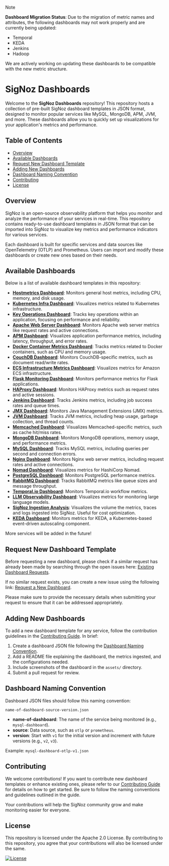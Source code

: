 > [!Note]
> **Dashboard Migration Status**: Due to the migration of metric names and attributes, the following dashboards may not work properly and are currently being updated:
> - Temporal
> - KEDA
> - Jenkins
> - Hadoop
>
> We are actively working on updating these dashboards to be compatible with the new metric structure.

# SigNoz Dashboards

Welcome to the **SigNoz Dashboards** repository! This repository hosts a collection of pre-built SigNoz dashboard templates in JSON format, designed to monitor popular services like MySQL, MongoDB, APM, JVM, and more. These dashboards allow you to quickly set up visualizations for your application's metrics and performance.

## Table of Contents

- [Overview](#overview)
- [Available Dashboards](#available-dashboards)
- [Request New Dashboard Template](#request-new-dashboard-template)
- [Adding New Dashboards](#adding-new-dashboards)
- [Dashboard Naming Convention](#dashboard-naming-convention)
- [Contributing](#contributing)
- [License](#license)

## Overview

SigNoz is an open-source observability platform that helps you monitor and analyze the performance of your services in real-time. This repository contains ready-to-use dashboard templates in JSON format that can be imported into SigNoz to visualize key metrics and performance indicators for various services.

Each dashboard is built for specific services and data sources like OpenTelemetry (OTLP) and Prometheus. Users can import and modify these dashboards or create new ones based on their needs.

## Available Dashboards

Below is a list of available dashboard templates in this repository:

- [**Hostmetrics Dashboard**](https://github.com/SigNoz/dashboards/tree/main/hostmetrics): Monitors general host metrics, including CPU, memory, and disk usage.
- [**Kubernetes Infra Dashboard**](https://github.com/SigNoz/dashboards/tree/main/k8s-infra-metrics): Visualizes metrics related to Kubernetes infrastructure.
- [**Key Operations Dashboard**](https://github.com/SigNoz/dashboards/tree/main/key-operations): Tracks key operations within an application, focusing on performance and reliability.
- [**Apache Web Server Dashboard**](https://github.com/SigNoz/dashboards/tree/main/apache-web-server): Monitors Apache web server metrics like request rates and active connections.
- [**APM Dashboard**](https://github.com/SigNoz/dashboards/tree/main/apm): Visualizes application performance metrics, including latency, throughput, and error rates.
- [**Docker Container Metrics Dashboard**](https://github.com/SigNoz/dashboards/tree/main/container-metrics): Tracks metrics related to Docker containers, such as CPU and memory usage.
- [**CouchDB Dashboard**](https://github.com/SigNoz/dashboards/tree/main/couchdb): Monitors CouchDB-specific metrics, such as document read/write rates.
- [**ECS Infrastructure Metrics Dashboard**](https://github.com/SigNoz/dashboards/tree/main/ecs-infra-metrics): Visualizes metrics for Amazon ECS infrastructure.
- [**Flask Monitoring Dashboard**](https://github.com/SigNoz/dashboards/tree/main/flask-monitoring): Monitors performance metrics for Flask applications.
- [**HAProxy Dashboard**](https://github.com/SigNoz/dashboards/tree/main/haproxy): Monitors HAProxy metrics such as request rates and active sessions.
- [**Jenkins Dashboard**](https://github.com/SigNoz/dashboards/tree/main/jenkins): Tracks Jenkins metrics, including job success rates and queue times.
- [**JMX Dashboard**](https://github.com/SigNoz/dashboards/tree/main/jmx): Monitors Java Management Extensions (JMX) metrics.
- [**JVM Dashboard**](https://github.com/SigNoz/dashboards/tree/main/jvm): Tracks JVM metrics, including heap usage, garbage collection, and thread counts.
- [**Memcached Dashboard**](https://github.com/SigNoz/dashboards/tree/main/memcached): Visualizes Memcached-specific metrics, such as cache hit/miss rates.
- [**MongoDB Dashboard**](https://github.com/SigNoz/dashboards/tree/main/mongodb): Monitors MongoDB operations, memory usage, and performance metrics.
- [**MySQL Dashboard**](https://github.com/SigNoz/dashboards/tree/main/mysql): Tracks MySQL metrics, including queries per second and connection errors.
- [**Nginx Dashboard**](https://github.com/SigNoz/dashboards/tree/main/nginx): Monitors Nginx web server metrics, including request rates and active connections.
- [**Nomad Dashboard**](https://github.com/SigNoz/dashboards/tree/main/nomad): Visualizes metrics for HashiCorp Nomad.
- [**PostgreSQL Dashboard**](https://github.com/SigNoz/dashboards/tree/main/postgresql): Monitors PostgreSQL performance metrics.
- [**RabbitMQ Dashboard**](https://github.com/SigNoz/dashboards/tree/main/rabbitmq): Tracks RabbitMQ metrics like queue sizes and message throughput.
- [**Temporal.io Dashboard**](https://github.com/SigNoz/dashboards/tree/main/temporal.io): Monitors Temporal.io workflow metrics.
- [**LLM Observability Dashboard**](https://github.com/SigNoz/dashboards/tree/main/llm-observability): Visualizes metrics for monitoring large language models.
- [**SigNoz Ingestion Analysis**](https://github.com/SigNoz/dashboards/tree/main/signoz-ingestion-analysis): Visualizes the volume the metrics, traces and logs ingested into SigNoz. Useful for cost optimization.
- [**KEDA Dashboard**](https://github.com/SigNoz/dashboards/tree/main/keda): Monitors metrics for KEDA, a Kubernetes-based event-driven autoscaling component.

More services will be added in the future!

## Request New Dashboard Template

Before requesting a new dashboard, please check if a similar request has already been made by searching through the open issues here: [Existing Dashboard Requests](https://github.com/SigNoz/signoz/issues?q=is%3Aopen+is%3Aissue+label%3Adashboard-template).

If no similar request exists, you can create a new issue using the following link: [Request a New Dashboard](https://github.com/SigNoz/signoz/issues/new?assignees=&labels=dashboard-template&projects=&template=request_dashboard.md&title=).

Please make sure to provide the necessary details when submitting your request to ensure that it can be addressed appropriately.

## Adding New Dashboards

To add a new dashboard template for any service, follow the contribution guidelines in the [Contributing Guide](CONTRIBUTING.md). In brief:

1. Create a dashboard JSON file following the [Dashboard Naming Convention](#dashboard-naming-convention).
2. Add a README file explaining the dashboard, the metrics ingested, and the configurations needed.
3. Include screenshots of the dashboard in the `assets/` directory.
4. Submit a pull request for review.

## Dashboard Naming Convention

Dashboard JSON files should follow this naming convention:

```
name-of-dashboard-source-version.json
```

- **name-of-dashboard**: The name of the service being monitored (e.g., `mysql-dashboard`).
- **source**: Data source, such as `otlp` or `prometheus`.
- **version**: Start with `v1` for the initial version and increment with future versions (e.g., `v2`, `v3`).

Example: `mysql-dashboard-otlp-v1.json`

## Contributing

We welcome contributions! If you want to contribute new dashboard templates or enhance existing ones, please refer to our [Contributing Guide](CONTRIBUTING.md) for details on how to get started. Be sure to follow the naming conventions and guidelines outlined in the guide.

Your contributions will help the SigNoz community grow and make monitoring easier for everyone.

## License

This repository is licensed under the Apache 2.0 License. By contributing to this repository, you agree that your contributions will also be licensed under the same.

[![License](https://img.shields.io/badge/License-Apache_2.0-yellowgreen.svg)](https://opensource.org/licenses/Apache-2.0)